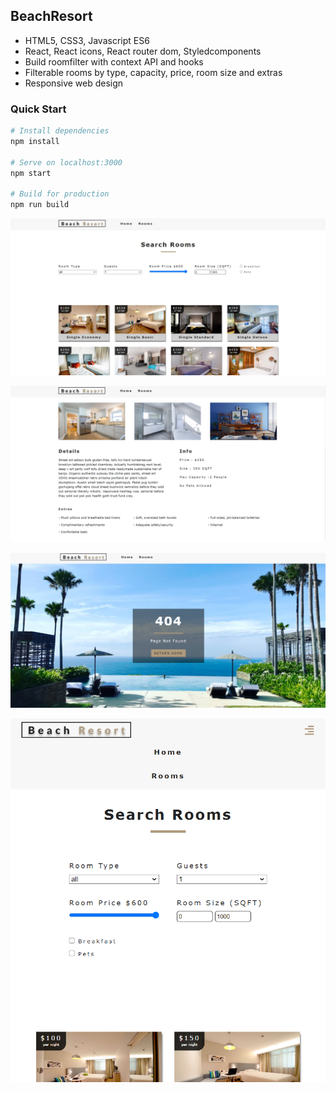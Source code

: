 ## BeachResort
- HTML5, CSS3, Javascript ES6
- React, React icons, React router dom, Styledcomponents
- Build roomfilter with context API and hooks
- Filterable rooms by type, capacity, price, room size and extras
- Responsive web design
### Quick Start

```bash
# Install dependencies
npm install

# Serve on localhost:3000
npm start

# Build for production
npm run build
```
![image](https://github.com/Ccj82378/BeachResort/blob/master/preview_img/preview1.png)

![image](https://github.com/Ccj82378/BeachResort/blob/master/preview_img/preview2.png)

![image](https://github.com/Ccj82378/BeachResort/blob/master/preview_img/preview3.png)

![image](https://github.com/Ccj82378/BeachResort/blob/master/preview_img/preview4.png)
